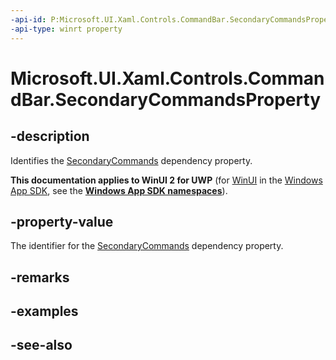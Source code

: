 ```yaml
---
-api-id: P:Microsoft.UI.Xaml.Controls.CommandBar.SecondaryCommandsProperty
-api-type: winrt property
---
```


<!-- Property syntax
public Windows.UI.Xaml.DependencyProperty SecondaryCommandsProperty { get; }
-->

# Microsoft.UI.Xaml.Controls.CommandBar.SecondaryCommandsProperty

## -description
Identifies the [SecondaryCommands](commandbar_secondarycommands.md) dependency property.

**This documentation applies to WinUI 2 for UWP** (for [WinUI](/windows/apps/winui/winui3/) in the [Windows App SDK](/windows/apps/windows-app-sdk/), see the **[Windows App SDK namespaces](/windows/windows-app-sdk/api/winrt/)**).

## -property-value
The identifier for the [SecondaryCommands](commandbar_secondarycommands.md) dependency property.

## -remarks

## -examples

## -see-also
